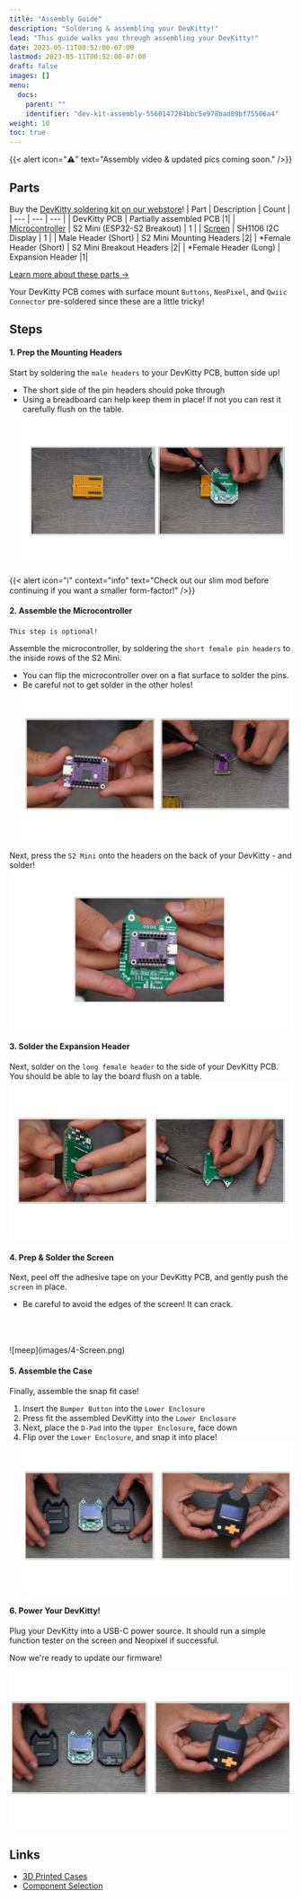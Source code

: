 ```yaml
---
title: "Assembly Guide"
description: "Soldering & assembling your DevKitty!"
lead: "This guide walks you through assembling your DevKitty!"
date: 2023-05-11T00:52:00-07:00
lastmod: 2023-05-11T00:52:00-07:00
draft: false
images: []
menu:
  docs:
    parent: ""
    identifier: "dev-kit-assembly-5560147284bbc5e978bad89bf75506a4"
weight: 10
toc: true
---
```


{{< alert icon="⚠️" text="Assembly video & updated pics coming soon." />}}

## Parts
<!--- kit here --->
Buy the [DevKitty soldering kit on our webstore](https://shop.devkitty.io)! 
| Part | Description | Count |
| --- | --- | --- |
| DevKitty PCB | Partially assembled PCB |1|
| [Microcontroller](https://www.amazon.com/HiLetgo-ESP32-S2FN4R2-ESP32-S2-Type-C-Connect/dp/B0B291LZ99/ref=sr_1_1?crid=3RFAV6TMVXMQB&keywords=s2+mini&qid=1683797716&sprefix=s2+mini%2Caps%2C1335&sr=8-1) | S2 Mini (ESP32-S2 Breakout) | 1 |
| [Screen](https://www.amazon.com/AZDelivery-Pixel-Display-Arduino-Raspberry/dp/B07FYG8MZN/ref=sr_1_1?keywords=SH1106+i2c&qid=1683797747&sr=8-1) | SH1106 I2C Display | 1 |
| Male Header (Short) | S2 Mini Mounting Headers |2|
| *Female Header (Short) | S2 Mini Breakout Headers |2|
| *Female Header (Long) | Expansion Header |1|

[Learn more about these parts →]()

Your DevKitty PCB comes with surface mount `Buttons`, `NeoPixel`, and `Qwiic Connector` pre-soldered since these are a little tricky!

## Steps

#### 1. Prep the Mounting Headers
Start by soldering the `male headers` to your DevKitty PCB, button side up!
- The short side of the pin headers should poke through
- Using a breadboard can help keep them in place! If not you can rest it carefully flush on the table.
![meep](images/1-Prep.png)

{{< alert icon="ℹ️" context="info" text="Check out our slim mod before continuing if you want a smaller form-factor!" />}}

#### 2. Assemble the Microcontroller
`This step is optional!`  

Assemble the microcontroller, by soldering the `short female pin headers` to the inside rows of the S2 Mini.
- You can flip the microcontroller over on a flat surface to solder the pins.  
- Be careful not to get solder in the other holes!
![meep](images/3-Microcontroller.png)

Next, press the `S2 Mini` onto the headers on the back of your DevKitty - and solder!
![meep](images/3-Mount.png)

#### 3. Solder the Expansion Header
Next, solder on the `long female header` to the side of your DevKitty PCB.  You should be able to lay the board flush on a table.
![meep](images/2-Headers.png)

#### 4. Prep & Solder the Screen 
Next, peel off the adhesive tape on your DevKitty PCB, and gently push the `screen` in place.  
- Be careful to avoid the edges of the screen! It can crack.
<br>
<br>
<br>
![meep](images/4-Screen.png)

#### 5. Assemble the Case
Finally, assemble the snap fit case!  

1. Insert the `Bumper Button` into the `Lower Enclosure`
2. Press fit the assembled DevKitty into the `Lower Enclosure`
3. Next, place the `D-Pad` into the `Upper Enclosure`, face down
4. Flip over the `Lower Enclosure`, and snap it into place!
![meep](images/5-Case.png)

#### 6. Power Your DevKitty!
Plug your DevKitty into a USB-C power source.  It should run a simple function tester on the screen and Neopixel if successful.

Now we're ready to update our firmware!

![meep](images/5-Case.png)
<!-- Check out our [troubleshooting guide]() if this doesn't work. -->
## Links
- [3D Printed Cases]()
- [Component Selection]()
